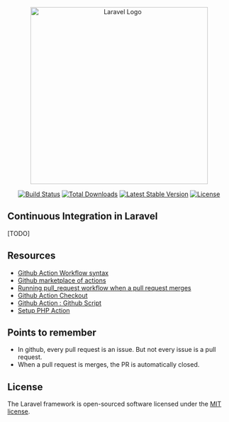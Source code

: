 <p align="center"><a href="https://laravel.com" target="_blank"><img src="https://raw.githubusercontent.com/laravel/art/master/logo-lockup/5%20SVG/2%20CMYK/1%20Full%20Color/laravel-logolockup-cmyk-red.svg" width="400" alt="Laravel Logo"></a></p>

<p align="center">
<a href="https://github.com/laravel/framework/actions"><img src="https://github.com/laravel/framework/workflows/tests/badge.svg" alt="Build Status"></a>
<a href="https://packagist.org/packages/laravel/framework"><img src="https://img.shields.io/packagist/dt/laravel/framework" alt="Total Downloads"></a>
<a href="https://packagist.org/packages/laravel/framework"><img src="https://img.shields.io/packagist/v/laravel/framework" alt="Latest Stable Version"></a>
<a href="https://packagist.org/packages/laravel/framework"><img src="https://img.shields.io/packagist/l/laravel/framework" alt="License"></a>
</p>

## Continuous Integration in Laravel
[TODO]

## Resources
- [Github Action Workflow syntax](https://docs.github.com/en/actions/writing-workflows/workflow-syntax-for-github-actions)
- [Github marketplace of actions](https://github.com/marketplace?type=actions)
- [Running pull_request workflow when a pull request merges](https://docs.github.com/en/actions/writing-workflows/choosing-when-your-workflow-runs/events-that-trigger-workflows#running-your-pull_request-workflow-when-a-pull-request-merges)
- [Github Action Checkout](https://github.com/marketplace/actions/checkout)
- [Github Action : Github Script](https://github.com/marketplace/actions/github-script)
- [Setup PHP Action](https://github.com/marketplace/actions/setup-php-action)

## Points to remember
- In github, every pull request is an issue. But not every issue is a pull request.
- When a pull request is merges, the PR is automatically closed.


## License

The Laravel framework is open-sourced software licensed under the [MIT license](https://opensource.org/licenses/MIT).

